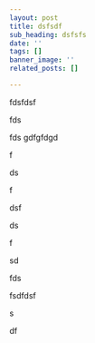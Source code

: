 ```yaml
---
layout: post
title: dsfsdf
sub_heading: dsfsfs
date: ''
tags: []
banner_image: ''
related_posts: []

---
```

fdsfdsf

fds

fds gdfgfdgd

f

ds

f

dsf

ds

f

sd

fds

fsdfdsf

s

df